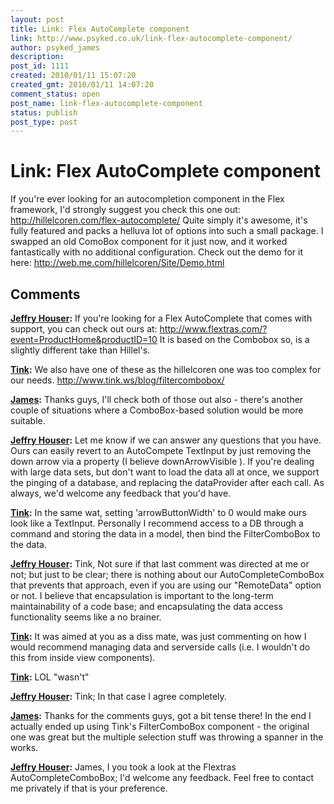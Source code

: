 ```yaml
---
layout: post
title: Link: Flex AutoComplete component
link: http://www.psyked.co.uk/link-flex-autocomplete-component/
author: psyked_james
description: 
post_id: 1111
created: 2010/01/11 15:07:20
created_gmt: 2010/01/11 14:07:20
comment_status: open
post_name: link-flex-autocomplete-component
status: publish
post_type: post
---
```


# Link: Flex AutoComplete component

If you're ever looking for an autocompletion component in the Flex framework, I'd strongly suggest you check this one out: <http://hillelcoren.com/flex-autocomplete/> Quite simply it's awesome, it's fully featured and packs a helluva lot of options into such a small package. I swapped an old ComoBox component for it just now, and it worked fantastically with no additional configuration. Check out the demo for it here: <http://web.me.com/hillelcoren/Site/Demo.html>

## Comments

**[Jeffry Houser](#767 "2010-01-11 15:26:25"):** If you're looking for a Flex AutoComplete that comes with support, you can check out ours at: http://www.flextras.com/?event=ProductHome&productID=10 It is based on the Combobox so, is a slightly different take than Hillel's.

**[Tink](#768 "2010-01-11 16:03:56"):** We also have one of these as the hillelcoren one was too complex for our needs. http://www.tink.ws/blog/filtercombobox/

**[James](#769 "2010-01-11 17:03:21"):** Thanks guys, I'll check both of those out also - there's another couple of situations where a ComboBox-based solution would be more suitable.

**[Jeffry Houser](#770 "2010-01-11 17:10:02"):** Let me know if we can answer any questions that you have. Ours can easily revert to an AutoCompete TextInput by just removing the down arrow via a property (I believe downArrowVisible ). If you're dealing with large data sets, but don't want to load the data all at once, we support the pinging of a database, and replacing the dataProvider after each call. As always, we'd welcome any feedback that you'd have.

**[Tink](#771 "2010-01-11 18:23:06"):** In the same wat, setting 'arrowButtonWidth' to 0 would make ours look like a TextInput. Personally I recommend access to a DB through a command and storing the data in a model, then bind the FilterComboBox to the data.

**[Jeffry Houser](#772 "2010-01-11 18:48:32"):** Tink, Not sure if that last comment was directed at me or not; but just to be clear; there is nothing about our AutoCompleteComboBox that prevents that approach, even if you are using our "RemoteData" option or not. I believe that encapsulation is important to the long-term maintainability of a code base; and encapsulating the data access functionality seems like a no brainer.

**[Tink](#773 "2010-01-12 10:51:11"):** It was aimed at you as a diss mate, was just commenting on how I would recommend managing data and serverside calls (i.e. I wouldn't do this from inside view components).

**[Tink](#774 "2010-01-12 13:17:44"):** LOL "wasn't"

**[Jeffry Houser](#775 "2010-01-12 14:05:45"):** Tink; In that case I agree completely.

**[James](#776 "2010-01-12 15:37:37"):** Thanks for the comments guys, got a bit tense there! In the end I actually ended up using Tink's FilterComboBox component - the original one was great but the multiple selection stuff was throwing a spanner in the works.

**[Jeffry Houser](#777 "2010-01-12 15:54:47"):** James, I you took a look at the Flextras AutoCompleteComboBox; I'd welcome any feedback. Feel free to contact me privately if that is your preference.

